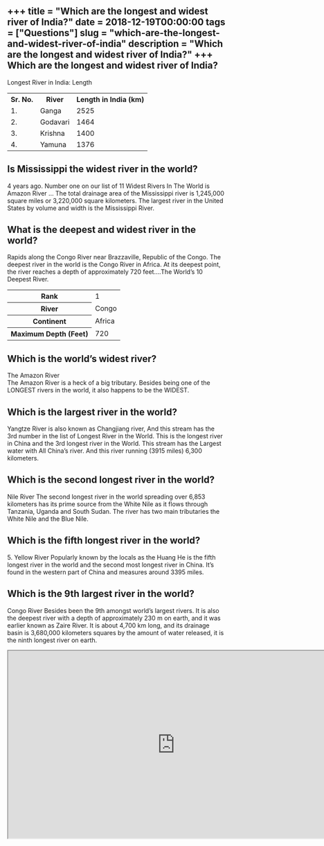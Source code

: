 +++
title = "Which are the longest and widest river of India?"
date = 2018-12-19T00:00:00
tags = ["Questions"]
slug = "which-are-the-longest-and-widest-river-of-india"
description = "Which are the longest and widest river of India?"
+++
Which are the longest and widest river of India?
------------------------------------------------

Longest River in India: Length

<table><tr><th>Sr. No.</th><th>River</th><th>Length in India (km)</th></tr><tr><td>1.</td><td>Ganga</td><td>2525</td></tr><tr><td>2.</td><td>Godavari</td><td>1464</td></tr><tr><td>3.</td><td>Krishna</td><td>1400</td></tr><tr><td>4.</td><td>Yamuna</td><td>1376</td></tr></table>

Is Mississippi the widest river in the world?
---------------------------------------------

4 years ago. Number one on our list of 11 Widest Rivers In The World is Amazon River … The total drainage area of the Mississippi river is 1,245,000 square miles or 3,220,000 square kilometers. The largest river in the United States by volume and width is the Mississippi River.

What is the deepest and widest river in the world?
--------------------------------------------------

Rapids along the Congo River near Brazzaville, Republic of the Congo. The deepest river in the world is the Congo River in Africa. At its deepest point, the river reaches a depth of approximately 720 feet….The World’s 10 Deepest River.

<table><tr><th>Rank</th><td>1</td></tr><tr><th>﻿River</th><td>Congo</td></tr><tr><th>Continent</th><td>Africa</td></tr><tr><th>Maximum Depth (Feet)</th><td>720</td></tr></table>

Which is the world’s widest river?
----------------------------------

The Amazon River  
The Amazon River is a heck of a big tributary. Besides being one of the LONGEST rivers in the world, it also happens to be the WIDEST.

Which is the largest river in the world?
----------------------------------------

Yangtze River is also known as Changjiang river, And this stream has the 3rd number in the list of Longest River in the World. This is the longest river in China and the 3rd longest river in the World. This stream has the Largest water with All China’s river. And this river running (3915 miles) 6,300 kilometers.

Which is the second longest river in the world?
-----------------------------------------------

Nile River The second longest river in the world spreading over 6,853 kilometers has its prime source from the White Nile as it flows through Tanzania, Uganda and South Sudan. The river has two main tributaries the White Nile and the Blue Nile.

Which is the fifth longest river in the world?
----------------------------------------------

5\. Yellow River Popularly known by the locals as the Huang He is the fifth longest river in the world and the second most longest river in China. It’s found in the western part of China and measures around 3395 miles.

Which is the 9th largest river in the world?
--------------------------------------------

Congo River Besides been the 9th amongst world’s largest rivers. It is also the deepest river with a depth of approximately 230 m on earth, and it was earlier known as Zaire River. It is about 4,700 km long, and its drainage basin is 3,680,000 kilometers squares by the amount of water released, it is the ninth longest river on earth.

<iframe allow="accelerometer; autoplay; clipboard-write; encrypted-media; gyroscope; picture-in-picture" allowfullscreen="" class="__youtube_prefs__  epyt-is-override  no-lazyload" data-no-lazy="1" data-origheight="433" data-origwidth="770" data-skipgform_ajax_framebjll="" height="433" id="_ytid_23499" loading="lazy" src="https://www.youtube.com/embed/uSezbHI5TJs?enablejsapi=1&autoplay=0&cc_load_policy=0&cc_lang_pref=&iv_load_policy=1&loop=0&modestbranding=0&rel=1&fs=1&playsinline=0&autohide=2&theme=dark&color=red&controls=1&" title="YouTube player" width="770"></iframe>